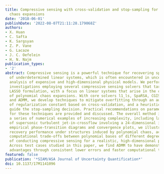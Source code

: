 ```yaml
---
title: Compressive sensing with cross-validation and stop-sampling for sparse polynomial
  chaos expansions
date: '2018-06-01'
publishDate: '2022-08-07T21:11:28.179068Z'
authors:
- X. Huan
- C. Safta
- K. Sargsyan
- Z. P. Vane
- G. Lacaze
- J. C. Oefelein
- H. N. Najm
publication_types:
- '2'
abstract: Compressive sensing is a powerful technique for recovering sparse solutions
  of underdetermined linear systems, which is often encountered in uncertainty quantification
  analysis of expensive and high-dimensional physical models. We perform numerical
  investigations employing several compressive sensing solvers that target the unconstrained
  LASSO formulation, with a focus on linear systems that arise in the construction
  of polynomial chaos expansions. With core solvers l1_ls, SpaRSA, CGIST, FPC_AS,
  and ADMM, we develop techniques to mitigate overfitting through an automated selection
  of regularization constant based on cross-validation, and a heuristic strategy to
  guide the stop-sampling decision. Practical recommendations on parameter settings
  for these techniques are provided and discussed. The overall method is applied to
  a series of numerical examples of increasing complexity, including large eddy simulations
  of supersonic turbulent jet-in-crossflow involving a 24-dimensional input. Through
  empirical phase-transition diagrams and convergence plots, we illustrate sparse
  recovery performance under structures induced by polynomial chaos, accuracy, and
  computational trade-offs between polynomial bases of different degrees, and practicability
  of conducting compressive sensing for a realistic, high-dimensional physical application.
  Across test cases studied in this paper, we find ADMM to have demonstrated empirical
  advantages through consistent lower errors and faster computational times.
featured: false
publication: '*SIAM/ASA Journal of Uncertainty Quantification*'
doi: 10.1137/17M1141096
---
```


